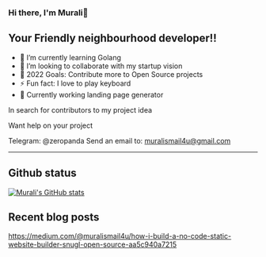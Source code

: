### Hi there, I'm Murali👋

## Your Friendly neighbourhood developer!!

- 🌱 I’m currently learning Golang 
- 👯 I’m looking to collaborate with my startup vision
- 🥅 2022 Goals: Contribute more to Open Source projects
- ⚡ Fun fact: I love to play keyboard
- 🥅 Currently working landing page generator



In search for contributors to my project idea

Want help on your project

Telegram: @zeropanda
Send an email to: muralismail4u@gmail.com

---

## Github status
[![Murali's GitHub stats](https://github-readme-stats.vercel.app/api?username=iammurali&show_icons=true&theme=radical)](https://github.com/anuraghazra/github-readme-stats)


[twitter]: https://twitter.com/muralielumalai1
[instagram]: https://instagram.com/i.m_murali
[linkedin]: https://linkedin.com/in/murali-elumalai-720b71bb

## Recent blog posts
https://medium.com/@muralismail4u/how-i-build-a-no-code-static-website-builder-snugl-open-source-aa5c940a7215
